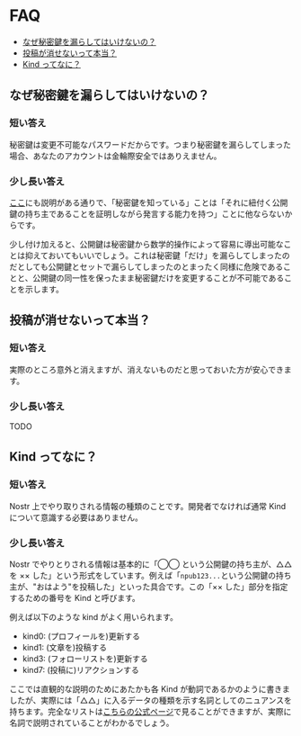 # FAQ

- [なぜ秘密鍵を漏らしてはいけないの？](#nsec-is-confidential)
- [投稿が消せないって本当？](#cannot-i-delete-post)
- [Kind ってなに？](#what-is-kind)

<h2 id="nsec-is-confidential">なぜ秘密鍵を漏らしてはいけないの？</h2>

### 短い答え

秘密鍵は変更不可能なパスワードだからです。つまり秘密鍵を漏らしてしまった場合、あなたのアカウントは金輪際安全ではありえません。

### 少し長い答え

[ここ](./keys.md)にも説明がある通りで、「秘密鍵を知っている」ことは「それに紐付く公開鍵の持ち主であることを証明しながら発言する能力を持つ」ことに他ならないからです。

少し付け加えると、公開鍵は秘密鍵から数学的操作によって容易に導出可能なことは抑えておいてもいいでしょう。これは秘密鍵「だけ」を漏らしてしまったのだとしても公開鍵とセットで漏らしてしまったのとまったく同様に危険であることと、公開鍵の同一性を保ったまま秘密鍵だけを変更することが不可能であることを示します。

<h2 id="cannot-i-delete-post">投稿が消せないって本当？</h2>

### 短い答え

実際のところ意外と消えますが、消えないものだと思っておいた方が安心できます。

### 少し長い答え

TODO

<h2 id="what-is-kind">Kind ってなに？</h2>

### 短い答え

Nostr 上でやり取りされる情報の種類のことです。開発者でなければ通常 Kind について意識する必要はありません。

### 少し長い答え

Nostr でやりとりされる情報は基本的に「◯◯ という公開鍵の持ち主が、△△ を ×× した」という形式をしています。例えば「`npub123...`という公開鍵の持ち主が、"おはよう"を投稿した」といった具合です。この「×× した」部分を指定するための番号を Kind と呼びます。

例えば以下のような kind がよく用いられます。

- kind0: (プロフィールを)更新する
- kind1: (文章を)投稿する
- kind3: (フォローリストを)更新する
- kind7: (投稿に)リアクションする

ここでは直観的な説明のためにあたかも各 Kind が動詞であるかのように書きましたが、実際には「△△」に入るデータの種類を示す名詞としてのニュアンスを持ちます。完全なリストは[こちらの公式ページ](https://github.com/nostr-protocol/nips#event-kinds)で見ることができますが、実際に名詞で説明されていることがわかるでしょう。
